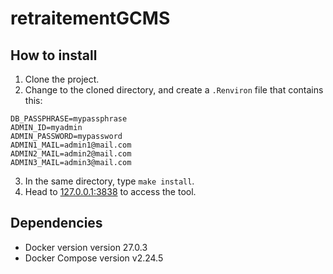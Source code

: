 # retraitementGCMS

## How to install

1. Clone the project.
2. Change to the cloned directory, and create a `.Renviron` file that contains this:

```
DB_PASSPHRASE=mypassphrase
ADMIN_ID=myadmin
ADMIN_PASSWORD=mypassword
ADMIN1_MAIL=admin1@mail.com
ADMIN2_MAIL=admin2@mail.com
ADMIN3_MAIL=admin3@mail.com
```

3. In the same directory, type `make install`.
4. Head to [127.0.0.1:3838](http://127.0.0.1:3838/) to access the tool.

## Dependencies

* Docker version version 27.0.3
* Docker Compose version v2.24.5
